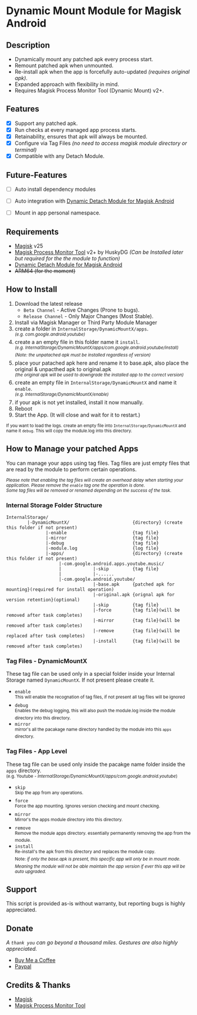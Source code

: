 # **Dynamic Mount Module for Magisk Android**

## Description
- Dynamically mount any patched apk every process start.  
- Remount patched apk when unmounted.
- Re-install apk when the app is forcefully auto-updated *(requires original apk)*.
- Expanded approach with flexibility in mind.  
- Requires Magisk Process Monitor Tool (Dynamic Mount) v2+.  

## Features
- [x] Support any patched apk.
- [x] Run checks at every managed app process starts.
- [x] Retainability, ensures that apk will always be mounted.
- [x] Configure via Tag Files *(no need to access magisk module directory or terminal)*
- [x] Compatible with any Detach Module.

## Future-Features
- [ ] Auto install dependency modules
- [ ] Auto integration with [Dynamic Detach Module for Magisk Android](https://github.com/nivranaitsirhc/dyndetachx)
- [ ] Mount in app personal namespace.


## Requirements
* [Magisk](https://github.com/topjohnwu/Magisk) v25
* [Magisk Process Monitor Tool](https://github.com/HuskyDG/zygisk_proc_monitor) v2+ by HuskyDG *(Can be Installed later but required for the the module to function)*
* [Dynamic Detach Module for Magisk Android](https://github.com/nivranaitsirhc/dyndetachx)
* ~~ARM64 (for the moment)~~

## How to Install
1. Download the latest release
    - ``Beta Channel`` - Active Changes (Prone to bugs).
    - ``Release Channel`` - Only Major Changes (Most Stable).
2. Install via Magisk Manager or Third Party Module Manager
3. create a folder in ``InternalStorage/DynamicMountX/apps``.
<br><sup>*(e.g. com.google.android.youtube)*</sup>
4. create a an empty file in this folder name it ``install``.
<br><sup>*(e.g. InternalStorage/DynamicMountX/apps/com.google.android.youtube/install)*</sup>
<br><sup>*(Note: the unpatached apk must be installed regardless of version)*</sup>
5. place your patached apk here and rename it to base.apk, also place the original & unpacthed apk to original.apk
<br><sup>*(the original apk will be used to downgrade the installed app to the correct version)*</sup>
6. create an empty file in ``InternalStorage/DynamicMountX`` and name it ``enable``.
<br><sup>*(e.g. InternalStorage/DynamicMountX/enable)*</sup>
7. if your apk is not yet installed, install it now manually.
8. Reboot
9. Start the App. (It will close and wait for it to restart.)

<sub> If you want to load the logs. create an empty file into ``InternalStorage/DynamicMountX`` and name it ``debug``. This will copy the module.log into this directory.</sub>


## How to Manage your patched Apps
You can manage your apps using tag files. Tag files are just empty files that are read by the module to perform certain operations.  
  
<sup>*Please note that enabling the tag files will create an overhead delay when starting your application. Please remove the ``enable`` tag one the operation is done.*</sup>  
<sup>*Some tag files will be removed or renamed depending on the success of the task.*</sup>
### Internal Storage Folder Structure
```
InternalStorage/
        |-DynamicMountX/                        {directory} (create this folder if not present)
               |-enable                         {tag file}
               |-mirror                         {tag file}
               |-debug                          {tag file}
               |-module.log                     {log file}
               |-apps/                          {directory} (create this folder if not present)
                    |-com.google.android.apps.youtube.music/
                    |            |-skip         {tag file}
                    |            |-......
                    |-com.google.android.youtube/
                                 |-base.apk     {patched apk for mounting}(required for install operation)
                                 |-original.apk {orignal apk for version retention}(optional)
                                 |-skip         {tag file}
                                 |-force        {tag file}(will be removed after task completes)
                                 |-mirror       {tag file}(will be removed after task completes)
                                 |-remove       {tag file}(will be replaced after task completes)
                                 |-install      {tag file}(will be removed after task completes)
```
### Tag Files - DynamicMountX
These tag file can be used only in a special folder inside your Internal Storage named ``DynamicMountX``. If not present please create it.
- ``enable``
<br><sup>This will enable the recognation of tag files, if not present all tag files will be ignored</sup>
- ``debug``
<br><sup>Enables the debug logging, this will also push the module.log inside the module directory into this directory.</sup>
- ``mirror``
<br><sup>mirror's all the pacakage name directory handled by the module into this ``apps`` directory.</sup>
### Tag Files - App Level
These tag file can be used only inside the pacakge name folder inside the ``apps`` directory.
<br><sup>(e.g. Youtube - *InternalStorage/DynamicMountX/apps/com.google.android.youtube*)</sup>
- ``skip``
<br><sup>Skip the app from any operations.</sup>
- ``force``
<br><sup>Force the app mounting. Ignores version checking and mount checking.</sup>
- ``mirror``
<br><sup>Mirror's the apps module directory into this directory.</sup>
- ``remove``
<br><sup>Remove the module apps directory. essentially permanently removing the app from the module.</sup>
- ``install``
<br><sup>Re-install's the apk from this directory and replaces the module copy.</sup>
<br><sup>Note: *if only the base.apk is present, this specific app will only be in mount mode. Meaning the module will not be able maintain the app version if ever this app will be auto upgraded.*</sup>

## Support
This script is provided as-is without warranty, but reporting bugs is highly appreciated.

## Donate
*A ``thank you`` can go beyond a thousand miles. Gestures are also highly appreciated.*
* [Buy Me a Coffee](https://www.buymeacoffee.com/caccabo "A caffine of excitement")
* [Paypal](https://paypal.me/caccabo "PayPal")

## Credits & Thanks
* [Magisk](https://github.com/topjohnwu/Magisk)
* [Magisk Process Monitor Tool](https://github.com/HuskyDG/zygisk_proc_monitor)
